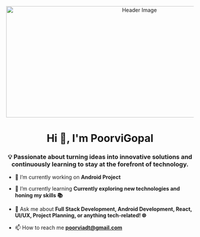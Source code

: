 <div align="center">
  <img src="https://media.tenor.com/GVk4jB2u_i8AAAAd/coding.gif" alt="Header Image" width="700px" height="300px">
</div>
<h1 align="center">Hi 👋, I'm PoorviGopal</h1>
<h3 align="center">💡 Passionate about turning ideas into innovative solutions and continuously learning to stay at the forefront of technology.</h3>

- 🔭 I’m currently working on **Android Project**

- 🌱 I’m currently learning **Currently exploring new technologies and honing my skills 📚**

- 💬 Ask me about **Full Stack Development, Android Development, React, UI/UX, Project Planning, or anything tech-related! 🌐**

- 📫 How to reach me **poorviadt@gmail.com**
